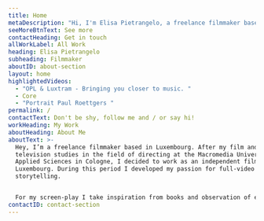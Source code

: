```yaml
---
title: Home
metaDescription: "Hi, I'm Elisa Pietrangelo, a freelance filmmaker based in Luxembourg."
seeMoreBtnText: See more
contactHeading: Get in touch
allWorkLabel: All Work
heading: Elisa Pietrangelo
subheading: Filmmaker
aboutID: about-section
layout: home
highlightedVideos:
  - "OPL & Luxtram - Bringing you closer to music. "
  - Core
  - "Portrait Paul Roettgers "
permalink: /
contactText: Don't be shy, follow me and / or say hi!
workHeading: My Work
aboutHeading: About Me
aboutText: >-
  Hey, I’m a freelance filmmaker based in Luxembourg. After my film and
  television studies in the field of directing at the Macromedia University of
  Applied Sciences in Cologne, I decided to work as an independent filmmaker in
  Luxembourg. During this period I developed my passion for full-video and
  storytelling.


  For my screen-play I take inspiration from books and observation of everyday life. My fascination for moving images and image composition leads me to find not only the enthusiasm as director but moreover as a cinematographer. Furthermore I [realize clips](/projects/) for events and corporate videos for institutions. As a passionate surfer and surfskater I also try to unify the essence of arts and sport through my travels.
contactID: contact-section
---
```

